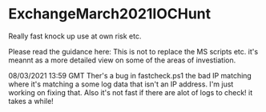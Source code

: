 # ExchangeMarch2021IOCHunt
Really fast knock up use at own risk etc.

Please read the guidance here: This is not to replace the MS scripts etc. it's meannt as a more detailed view on some of the areas of investiation.


08/03/2021 13:59 GMT
Ther's a bug in fastcheck.ps1 the bad IP matching where it's matching a some log data that isn't an IP address. I'm just working on fixing that.
Also it's not fast if there are alot of logs to check! it takes a while!
